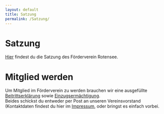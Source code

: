 ```yaml
---
layout: default
title: Satzung
permalink: /Satzung/
---
```


# Satzung
[Hier](/files/Vereinssatzung_FDR.pdf) findest du die Satzung des Förderverein Rotensee.

# Mitglied werden
Um Mitglied im Förderverein zu werden brauchen wir eine ausgefüllte [Beitrittserklärung](/_files/Beitrittserklaerung.pdf) sowie [Einzugsermächtigung](/_files/Einzugsermaechtigung.pdf).  
Beides schickst du entweder per Post an unseren Vereinsvorstand (Kontaktdaten findest du hier im [Impressum](/Impressum), oder bringst es einfach vorbei.
